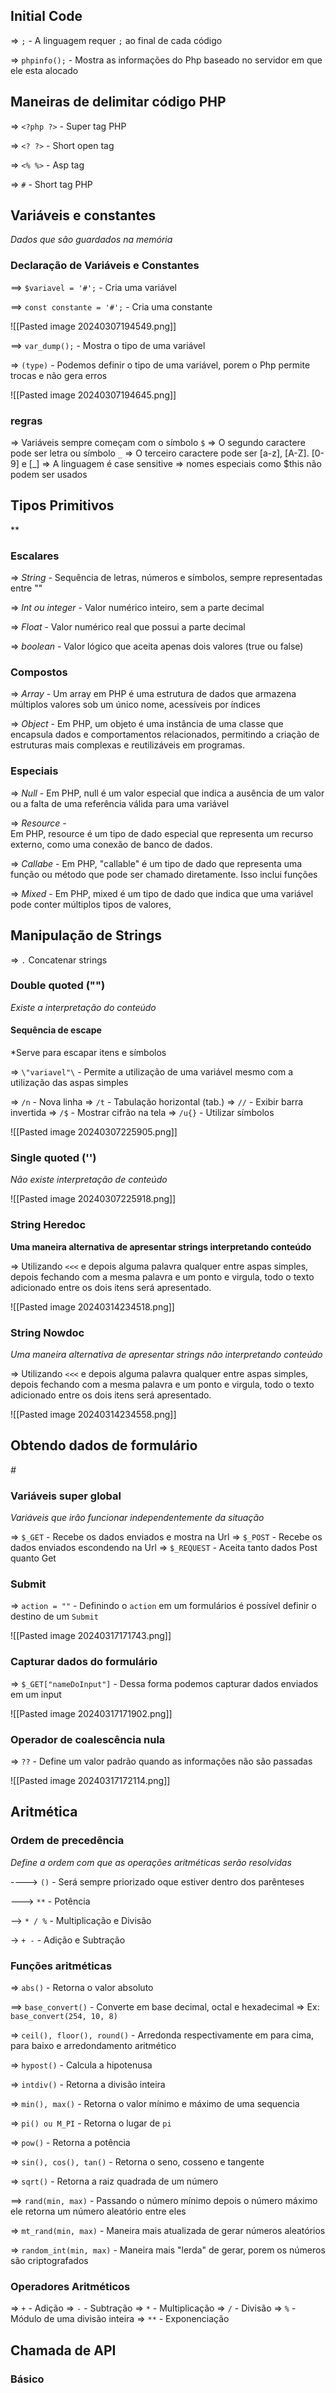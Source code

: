 
## Initial Code

=> `;` - A linguagem requer `;` ao final de cada código

=> `phpinfo();` - Mostra as informações do Php baseado no servidor em que ele esta alocado

## Maneiras de delimitar código PHP

=> `<?php ?>` - Super tag PHP

=> `<? ?>` - Short open tag

=> `<% %>` - Asp tag

=> `#` - Short tag PHP


## Variáveis e constantes 
*Dados que são guardados na memória*

### Declaração de Variáveis e Constantes

==> `$variavel = '#';` - Cria uma variável

==> `const constante = '#';` - Cria uma constante

![[Pasted image 20240307194549.png]]

==> `var_dump();` - Mostra o tipo de uma variável

=> `(type)` - Podemos definir o tipo de uma variável, porem o Php permite trocas e não gera erros

![[Pasted image 20240307194645.png]]

### regras
=> Variáveis sempre começam com o símbolo `$`
=> O segundo caractere pode ser letra ou símbolo `_`
=> O terceiro caractere pode ser [a-z], [A-Z]. [0-9] e [_]
=> A linguagem é case sensitive
=> nomes especiais como $this não podem ser usados


## Tipos Primitivos
**

### Escalares

=> *String* - Sequência de letras, números e símbolos, sempre representadas entre ""

=> *Int ou integer* - Valor numérico inteiro, sem a parte decimal

=> *Float* - Valor numérico real que possui a parte decimal

=> *boolean* - Valor lógico que aceita apenas dois valores (true ou false)


### Compostos

=> *Array* - Um array em PHP é uma estrutura de dados que armazena múltiplos valores sob um único nome, acessíveis por índices

=> *Object* - Em PHP, um objeto é uma instância de uma classe que encapsula dados e comportamentos relacionados, permitindo a criação de estruturas mais complexas e reutilizáveis em programas.

### Especiais

=> *Null* - Em PHP, null é um valor especial que indica a ausência de um valor ou a falta de uma referência válida para uma variável

=> *Resource* -   
Em PHP, resource é um tipo de dado especial que representa um recurso externo, como uma conexão de banco de dados.

=> *Callabe* - Em PHP, "callable" é um tipo de dado que representa uma função ou método que pode ser chamado diretamente. Isso inclui funções

=> *Mixed* - Em PHP, mixed é um tipo de dado que indica que uma variável pode conter múltiplos tipos de valores,


## Manipulação de Strings

=> `.` Concatenar strings

### Double quoted ("")
*Existe a interpretação do conteúdo*

#### Sequência de escape
*Serve para escapar itens e símbolos

=> `\"variavel"\` - Permite a utilização de uma variável mesmo com a utilização das aspas simples

=> `/n` - Nova linha
=> `/t` - Tabulação horizontal (tab.)
=> `//` - Exibir barra invertida
=> `/$` - Mostrar cifrão na tela
=> `/u{}` - Utilizar símbolos

![[Pasted image 20240307225905.png]]

### Single quoted ('')
*Não existe interpretação de conteúdo*

![[Pasted image 20240307225918.png]]


### String Heredoc
**Uma maneira alternativa de apresentar strings interpretando conteúdo**

=> Utilizando `<<<` e depois alguma palavra qualquer entre aspas simples, depois fechando com a mesma palavra e um ponto e virgula, todo o texto adicionado entre os dois itens será apresentado.

![[Pasted image 20240314234518.png]]



### String Nowdoc
*Uma maneira alternativa de apresentar strings não interpretando conteúdo*

=> Utilizando `<<<` e depois alguma palavra qualquer entre aspas simples, depois fechando com a mesma palavra e um ponto e virgula, todo o texto adicionado entre os dois itens será apresentado.

![[Pasted image 20240314234558.png]]


## Obtendo dados de formulário
*#*

### Variáveis super global
*Variáveis que irão funcionar independentemente da situação*

=> `$_GET` - Recebe os dados enviados e mostra na Url
=> `$_POST` - Recebe os dados enviados escondendo na Url
=> `$_REQUEST` - Aceita tanto dados Post quanto Get

### Submit

=> `action = ""` - Definindo o `action` em um formulários é possível definir o destino de um `Submit`

![[Pasted image 20240317171743.png]]


### Capturar dados do formulário

=> `$_GET["nameDoInput"]` - Dessa forma podemos capturar dados enviados em um input 

![[Pasted image 20240317171902.png]]


### Operador de coalescência nula

=> `??` - Define um valor padrão quando as informações não são passadas

![[Pasted image 20240317172114.png]]



## Aritmética


### Ordem de precedência
*Define a ordem com que as operações aritméticas serão resolvidas*

----> `()` - Será sempre priorizado oque estiver dentro dos parênteses 

---> `**` - Potência

--> `* / %` - Multiplicação e Divisão

-> `+ -` - Adição e Subtração

### Funções aritméticas

=> `abs()` - Retorna o valor absoluto 

==> `base_convert()` - Converte em base decimal, octal e hexadecimal 
=> Ex: `base_convert(254, 10, 8)`

=> `ceil(), floor(), round()` - Arredonda respectivamente em para cima, para baixo e arredondamento aritmético 

=> `hypost()` - Calcula a hipotenusa

=> `intdiv()` - Retorna a divisão inteira

=> `min(), max()` - Retorna o valor mínimo e máximo de uma sequencia 

=> `pi() ou M_PI` - Retorna o lugar de `pi`

=> `pow()` - Retorna a potência

=> `sin(), cos(), tan()` - Retorna o seno, cosseno e tangente

=> `sqrt()` - Retorna a raiz quadrada de um número


==> `rand(min, max)` - Passando o número mínimo depois o número máximo ele retorna um número aleatório entre eles

=> `mt_rand(min, max)` - Maneira mais atualizada de gerar números aleatórios

=> `random_int(min, max)` - Maneira mais "lerda" de gerar, porem os números são criptografados 


### Operadores Aritméticos

=> `+` - Adição
=> `-` - Subtração
=> `*` - Multiplicação
=> `/` - Divisão
=> `%` - Módulo de uma divisão inteira
=> `**` - Exponenciação


## Chamada de API

### Básico



